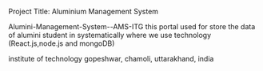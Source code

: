 Project Title: Aluminium Management System

Alumini-Management-System--AMS-ITG
this portal used for store the data of alumini student in systematically where we use technology (React.js,node.js and mongoDB)

institute of technology gopeshwar, chamoli, uttarakhand, india
